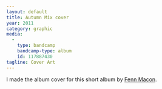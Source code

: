 ```yaml
---
layout: default
title: Autumn Mix cover
year: 2011
category: graphic
media:
  -
    type: bandcamp
    bandcamp-type: album
    id: 117887430
tagline: Cover Art
---
```

I made the album cover for this short album by [Fenn Macon](//fenn.in).
